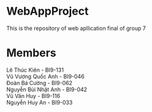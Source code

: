 # WebAppProject
This is the repository of web apllication final of group 7

# Members
Lê Thúc Kiên - BI9-131\
Vũ Vương Quốc Anh - BI9-046\
Đoàn Bá Cường - BI9-062\
Nguyễn Bùi Nhật Anh - BI9-042\
Vũ Văn Huy - BI9-116\
Nguyễn Huy An - BI9-033


